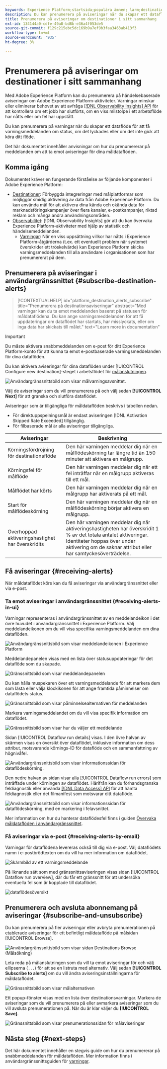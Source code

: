 ```yaml
---
keywords: Experience Platform;startsida;populära ämnen; larm;destinationer
description: Du kan prenumerera på aviseringar när du skapar ett dataflöde för att få varningsmeddelanden om status, lyckade eller misslyckade flödeskörningar.
title: Prenumerera på aviseringar om destinationer i sitt sammanhang
exl-id: 134144a0-cdfe-49a8-bd8b-e36a4f053de5
source-git-commit: f129c215ebc5dc169b9a7ef9b3faa3463ab413f3
workflow-type: tm+mt
source-wordcount: '935'
ht-degree: 3%

---
```


# Prenumerera på aviseringar om destinationer i sitt sammanhang

Med Adobe Experience Platform kan du prenumerera på händelsebaserade aviseringar om Adobe Experience Platform-aktiviteter. Varningar minskar eller eliminerar behovet av att avfråga [[!DNL Observability Insights] API](../../observability/api/overview.md) för att kontrollera om ett jobb har slutförts, om en viss milstolpe i ett arbetsflöde har nåtts eller om fel har uppstått.

Du kan prenumerera på varningar när du skapar ett dataflöde för att få varningsmeddelanden om status, om det lyckades eller om det inte gick att köra ditt flöde.

Det här dokumentet innehåller anvisningar om hur du prenumererar på meddelanden om att ta emot aviseringar för dina måldataflöden.

## Komma igång

Dokumentet kräver en fungerande förståelse av följande komponenter i Adobe Experience Platform:

* [Destinationer](../home.md): Förbyggda integreringar med målplattformar som möjliggör smidig aktivering av data från Adobe Experience Platform. Du kan använda mål för att aktivera dina kända och okända data för marknadsföringskampanjer över flera kanaler, e-postkampanjer, riktad reklam och många andra användningsområden.
* [Observabilitet](../../observability/home.md): [!DNL Observability Insights] gör att du kan övervaka Experience Platform-aktiviteter med hjälp av statistik och händelsemeddelanden.
   * [Varningar](../../observability/alerts/overview.md): När en viss uppsättning villkor har nåtts i Experience Platform-åtgärderna (t.ex. ett eventuellt problem när systemet överskrider ett tröskelvärde) kan Experience Platform skicka varningsmeddelanden till alla användare i organisationen som har prenumererat på dem.

## Prenumerera på aviseringar i användargränssnittet {#subscribe-destination-alerts}

>[!CONTEXTUALHELP]
>id="platform_destination_alerts_subscribe"
>title="Prenumerera på destinationsaviseringar"
>abstract="Med varningar kan du ta emot meddelanden baserat på statusen för måldataflödena. Du kan ange varningsmeddelanden för att få uppdateringar om dataflödet har startats, har misslyckats, eller om inga data har skickats till målet."
>text="Learn more in documentation"

>[!IMPORTANT]
>
>Du måste aktivera snabbmeddelanden om e-post för ditt Experience Platform-konto för att kunna ta emot e-postbaserade varningsmeddelanden för dina dataflöden.

Du kan aktivera aviseringar för dina dataflöden under [!UICONTROL Configure new destination]-steget i arbetsflödet för [målanslutningen](connect-destination.md).

![Användargränssnittsbild som visar målvarningsavsnittet.](../assets/ui/alerts/destination-alerts.png)

Välj de aviseringar som du vill prenumerera på och välj sedan **[!UICONTROL Next]** för att granska och slutföra dataflödet.

Aviseringar som är tillgängliga för måldataflöden beskrivs i tabellen nedan.

* För direktuppspelningsmål är endast aviseringen [!DNL Activation Skipped Rate Exceeded] tillgänglig.
* För filbaserade mål är alla aviseringar tillgängliga.

| Aviseringar | Beskrivning |
| --- | --- |
| Körningsfördröjning för destinationsflöde | Den här varningen meddelar dig när en målflödeskörning tar längre tid än 150 minuter att aktivera en målgrupp. |
| Körningsfel för målflöde | Den här varningen meddelar dig när ett fel inträffar när en målgrupp aktiveras till ett mål. |
| Målflödet har körts | Den här varningen meddelar dig när en målgrupp har aktiverats på ett mål. |
| Start för målflödeskörning | Den här varningen meddelar dig när en målflödeskörning börjar aktivera en målgrupp. |
| Överhoppad aktiveringshastighet har överskridits | Den här varningen meddelar dig när aktiveringshastigheten har överskridit 1 % av det totala antalet aktiveringar. Identiteter hoppas över under aktivering om de saknar attribut eller har samtyckesöverträdelse. |

## Få aviseringar {#receiving-alerts}

När måldataflödet körs kan du få aviseringar via användargränssnittet eller via e-post.

### Ta emot aviseringar i användargränssnittet {#receiving-alerts-in-ui}

Varningar representeras i användargränssnittet av en meddelandeikon i det övre huvudet i användargränssnittet i Experience Platform. Välj meddelandeikonen om du vill visa specifika varningsmeddelanden om dina dataflöden.

![Användargränssnittsbild som visar meddelandeikonen i Experience Platform](../assets/ui/alerts/notification.png)

Meddelandepanelen visas med en lista över statusuppdateringar för det dataflöde som du skapade.

![Gränssnittsbild som visar meddelandepanelen](../assets/ui/alerts/alert-window.png)

Du kan hålla muspekaren över ett varningsmeddelande för att markera dem som lästa eller välja klockikonen för att ange framtida påminnelser om dataflödets status.

![Gränssnittsbild som visar påminnelsealternativen för meddelanden](../assets/ui/alerts/remind-me.png)

Markera varningsmeddelandet om du vill visa specifik information om dataflödet.

![Gränssnittsbild som visar hur du väljer ett meddelande](../assets/ui/alerts/select-alert-message.png)

Sidan [!UICONTROL Dataflow run details] visas. I den övre halvan av skärmen visas en översikt över dataflödet, inklusive information om dess attribut, motsvarande körnings-ID för dataflöde och en sammanfattning av högnivåfel.

![Användargränssnittsbild som visar informationssidan för dataflödeskörning.](../assets/ui/alerts/dataflow-overview.png)

Den nedre halvan av sidan visar alla [!UICONTROL Dataflow run errors] som inträffade under körningen av dataflödet. Härifrån kan du förhandsgranska feldiagnostik eller använda [[!DNL Data Access] API](https://www.adobe.io/experience-platform-apis/references/data-access/) för att hämta feldiagnostik eller det filmanifest som motsvarar ditt dataflöde.

![Användargränssnittsbild som visar informationssidan för dataflödeskörning, med en markering i felavsnittet.](../assets/ui/alerts/dataflow-run-error.png)

Mer information om hur du hanterar dataflödesfel finns i guiden [Övervaka måldataflöden i användargränssnittet](../../dataflows/ui/monitor-destinations.md).

### Få aviseringar via e-post {#receiving-alerts-by-email}

Varningar för dataflödena levereras också till dig via e-post. Välj dataflödets namn i e-postbrödtexten om du vill ha mer information om dataflödet.

![Skärmbild av ett varningsmeddelande](../assets/ui/alerts/email.png)

På liknande sätt som med gränssnittsaviseringen visas sidan [!UICONTROL Dataflow run overview], där du får ett gränssnitt för att undersöka eventuella fel som är kopplade till dataflödet.

![dataflödesöversikt](../assets/ui/alerts/dataflow-overview.png)

## Prenumerera och avsluta abonnemang på aviseringar {#subscribe-and-unsubscribe}

Du kan prenumerera på fler aviseringar eller avbryta prenumerationen på etablerade aviseringar för ett befintligt måldataflöde på målsidan [!UICONTROL Browse].

![Användargränssnittsbild som visar sidan Destinations Browse (Målsökning)](../assets/ui/alerts/destination-list.png)

Leta reda på målanslutningen som du vill ta emot aviseringar för och välj ellipserna (`...`) för att se en listruta med alternativ. Välj sedan **[!UICONTROL Subscribe to alerts]** om du vill ändra aviseringsinställningarna för måldataflödet.

![Gränssnittsbild som visar målalternativen](../assets/ui/alerts/destination-alerts-subscribe.png)

Ett popup-fönster visas med en lista över destinationsvarningar. Markera de aviseringar som du vill prenumerera på eller avmarkera aviseringar som du vill avsluta prenumerationen på. När du är klar väljer du **[!UICONTROL Save]**.

![Gränssnittsbild som visar prenumerationssidan för målaviseringar](../assets/ui/alerts/destination-alerts-list.png)

## Nästa steg {#next-steps}

Det här dokumentet innehåller en stegvis guide om hur du prenumererar på snabbmeddelanden för måldataflöden. Mer information finns i användargränssnittsguiden för [varningar](../../observability/alerts/ui.md).
